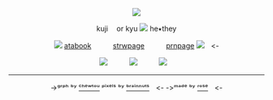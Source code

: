 <div align="center">

![](https://64.media.tumblr.com/722f306ac35dbf0c4c8abd656dee64da/688ff1f21dad726b-91/s2048x3072/9ee448249199c251498e2af23b35c6d3faa3de78.gifv)

kuji ㅤor kyu
![](https://64.media.tumblr.com/627b13df401ebfdf7d8aef4f039b3ff9/a2c9f35280bc6455-f9/s75x75_c1/d24f3e74690ffc178f6632499411dab7f2b7bb0e.gifv) he⭑they

![](https://64.media.tumblr.com/4a79ee880fd6394b8de66a8c188ad29c/a2c9f35280bc6455-89/s75x75_c1/f8c6c136903578412e649012f1f5e7d4e7db2529.gifv) [atabook](https://kuji.atabook.org/)ㅤㅤ ㅤ[strwpage](https://kuji.straw.page/)ㅤㅤ ㅤ[prnpage](https://en.pronouns.page/@the_kxka) ![](https://64.media.tumblr.com/4a79ee880fd6394b8de66a8c188ad29c/a2c9f35280bc6455-89/s75x75_c1/f8c6c136903578412e649012f1f5e7d4e7db2529.gifv)ㅤ<-

![](https://64.media.tumblr.com/8615a420a0120422b75d6bed084aa350/a2c9f35280bc6455-ef/s75x75_c1/fae57df679abb856951801c9997bb1b0c8f7c594.gifv)ㅤㅤ ㅤ![](https://64.media.tumblr.com/8615a420a0120422b75d6bed084aa350/a2c9f35280bc6455-ef/s75x75_c1/fae57df679abb856951801c9997bb1b0c8f7c594.gifv)ㅤㅤ ㅤ![](https://64.media.tumblr.com/8615a420a0120422b75d6bed084aa350/a2c9f35280bc6455-ef/s75x75_c1/fae57df679abb856951801c9997bb1b0c8f7c594.gifv)ㅤ

---
->ᵍʳᵖʰ ᵇʸ [ᶜʰᵉʷᵗᵒᵘ](https://www.tumblr.com/chewtou) ᵖⁱˣᵉˡˢ ᵇʸ  [ᵇʳᵃⁱⁿⁿᵘᵗˢ](https://www.tumblr.com/brainnuts)ㅤ<-
->ᵐᵃᵈᵉ ᵇʸ [ʳᵒˢᵉ](https://github.com/FurinaTheFountain)ㅤ<-

